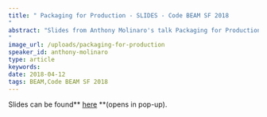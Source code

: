 ```yaml
---
title: " Packaging for Production - SLIDES - Code BEAM SF 2018
"
abstract: "Slides from Anthony Molinaro's talk Packaging for Production - Code BEAM SF 2018
"
image_url: /uploads/packaging-for-production
speaker_id: anthony-molinaro
type: article
keywords: 
date: 2018-04-12
tags: BEAM,Code BEAM SF 2018
---
```

Slides can be found** <a href="/uploads/media/default/0001/01/4c28d616e92685be295e81707715a26261d0735c.pdf" target="_blank">here</a> **(opens in pop-up).
